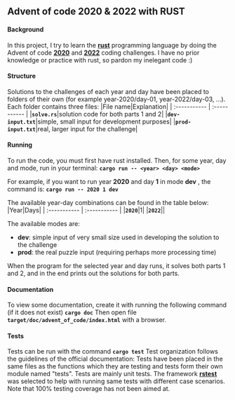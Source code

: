 ## Advent of code 2020 & 2022 with RUST

#### Background
In this project, I try to learn the **[rust](https://www.rust-lang.org)** programming language by doing the Advent of code **[2020](https://adventofcode.com/2020)** and **[2022](https://adventofcode.com/2022)** coding challenges. I have no prior knowledge or practice with rust, so pardon my inelegant code :)

#### Structure
Solutions to the challenges of each year and day have been placed to folders of their own (for example year-2020/day-01, year-2022/day-03, ...). Each folder contains three files:
|File name|Explanation|
| :----------- | :----------- |
|**`solve.rs`**|solution code for both parts 1 and 2|
|**`dev-input.txt`**|simple, small input for development purposes|
|**`prod-input.txt`**|real, larger input for the challenge|

#### Running 
To run the code, you must first have rust installed. Then, for some year, day and mode, run in your terminal:
**`cargo run -- <year> <day> <mode>`** 

For example, if you want to run year **2020** and day **1** in mode **dev** , the command is: 
**`cargo run -- 2020 1 dev`**

The available year-day combinations can be found in the table below:
|Year|Days|
| :----------- | :----------- |
|**`2020`**|1|
|**`2022`**||

The available modes are:
- **dev**: simple input of very small size used in developing the solution to the challenge
- **prod**: the real puzzle input (requiring perhaps more processing time)


When the program for the selected year and day runs, it solves both parts 1 and 2, and in the end prints out the solutions for both parts.

#### Documentation
To view some documentation, create it with running the following command (if it does not exist)
**`cargo doc`**
Then open file **`target/doc/advent_of_code/index.html`** with a browser.

#### Tests
Tests can be run with the command
**`cargo test`**
Test organization follows the guidelines of the official documentation: Tests have been placed in the same files as the functions which they are testing and tests form their own module named "tests".
Tests are mainly unit tests. The framework **[rstest](https://crates.io/crates/rstest/0.17.0)** was selected to help with running same tests with different case scenarios. Note that 100% testing coverage has not been aimed at.